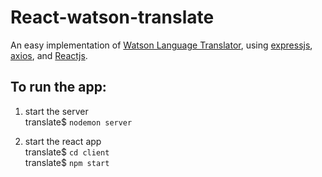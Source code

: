 # React-watson-translate

An easy implementation of <a href="https://console.bluemix.net/docs/services/language-translator/getting-started.html#gettingstarted" alt="IBM Watson Language Translator" target="_blank">Watson Language Translator</a>, using <a href="http://expressjs.com/" alt="expressjs website" target="_blank">expressjs</a>, <a href="https://github.com/axios/axios" alt="axios website" target="_blank">axios</a>, and <a href="https://reactjs.org/" alt="reactjs website" target="_blank">Reactjs</a>.

## To run the app:

1. start the server
   <br/>translate$ `nodemon server`

2. start the react app
   <br/>translate$ `cd client`
   <br/>translate$ `npm start`
